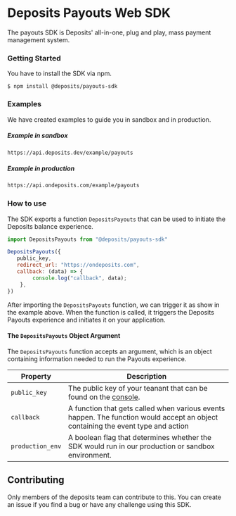 # Deposits Payouts Web SDK
The payouts SDK is Deposits' all-in-one, plug and play, mass payment management system.


### Getting Started
You have to install the SDK via npm.
```shell
$ npm install @deposits/payouts-sdk
```

### Examples
We have created examples to guide you in sandbox and in production.

##### Example in sandbox
```sh
https://api.deposits.dev/example/payouts
```
##### Example in production
```sh
https://api.ondeposits.com/example/payouts
```

### How to use
The SDK exports a function `DepositsPayouts` that can be used to initiate the Deposits balance experience.

```js
import DepositsPayouts from "@deposits/payouts-sdk"

DepositsPayouts({
   public_key,
   redirect_url: "https://ondeposits.com",
   callback: (data) => {
        console.log("callback", data);
    },
})
```

After importing the `DepositsPayouts` function, we can trigger it as show in the example above. When the function is called, it triggers the Deposits Payouts experience and initiates it on your application.

#### The `DepositsPayouts` Object Argument
The `DepositsPayouts` function accepts an argument, which is an object containing information needed to run the Payouts experience.

| Property         | Description                                                                                                                      |
|------------------|----------------------------------------------------------------------------------------------------------------------------------|
| `public_key`     | The public key of your teanant that can be found on the [console](https://dev.launch.new).                                       |
| `callback`       | A function that gets called when various events happen. The function would accept an object containing the event type and action |
| `production_env` | A boolean flag that determines whether the SDK would run in our production or sandbox environment.                               |


## Contributing

Only members of the deposits team can contribute to this. You can create an issue if you find a bug or have any challenge using this SDK.
